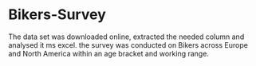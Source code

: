 # Bikers-Survey
The data set was downloaded online, extracted the needed column and analysed it ms excel. the survey was conducted on Bikers across Europe and North America within an age bracket and working range. 
